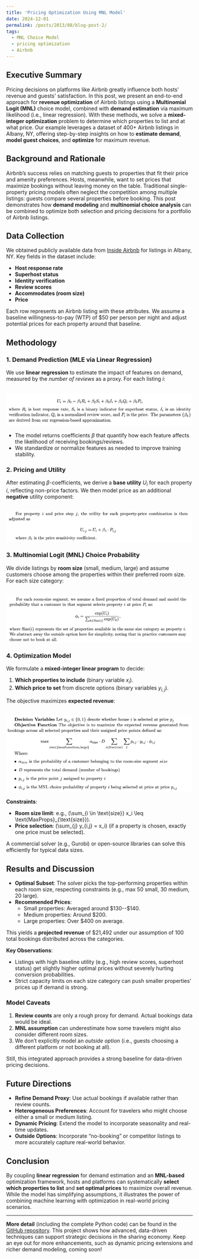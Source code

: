 ```yaml
---
title: 'Pricing Optimization Using MNL Model'
date: 2024-12-01
permalink: /posts/2013/08/blog-post-2/
tags:
  - MNL Choice Model
  - pricing optimization
  - Airbnb
---
```


## Executive Summary

Pricing decisions on platforms like Airbnb greatly influence both hosts' revenue and guests' satisfaction. In this post, we present an end-to-end approach for **revenue optimization** of Airbnb listings using a **Multinomial Logit (MNL)** choice model, combined with **demand estimation** via maximum likelihood (i.e., linear regression). With these methods, we solve a **mixed-integer optimization** problem to determine which properties to list and at what price. Our example leverages a dataset of 400+ Airbnb listings in Albany, NY, offering step-by-step insights on how to **estimate demand**, **model guest choices**, and **optimize** for maximum revenue.

## Background and Rationale

Airbnb’s success relies on matching guests to properties that fit their price and amenity preferences. Hosts, meanwhile, want to set prices that maximize bookings without leaving money on the table. Traditional single-property pricing models often neglect the competition among multiple listings: guests compare several properties before booking. This post demonstrates how **demand modeling** and **multinomial choice analysis** can be combined to optimize both selection and pricing decisions for a portfolio of Airbnb listings.

## Data Collection

We obtained publicly available data from [Inside Airbnb](https://insideairbnb.com/get-the-data/) for listings in Albany, NY. Key fields in the dataset include:

- **Host response rate**  
- **Superhost status**  
- **Identity verification**  
- **Review scores**  
- **Accommodates (room size)**  
- **Price**  

Each row represents an Airbnb listing with these attributes. We assume a baseline willingness-to-pay (WTP) of \$50 per person per night and adjust potential prices for each property around that baseline.  

## Methodology

### 1. Demand Prediction (MLE via Linear Regression)

We use **linear regression** to estimate the impact of features on demand, measured by the *number of reviews* as a proxy. For each listing $i$:


<br/><img src='/images/LinearRegression.png'>

- The model returns coefficients $\beta$ that quantify how each feature affects the likelihood of receiving bookings/reviews.  
- We standardize or normalize features as needed to improve training stability.

### 2. Pricing and Utility

After estimating $\beta$-coefficients, we derive a **base utility** $U_i$ for each property $i$, reflecting non-price factors. We then model price as an additional **negative** utility component:

<br/><img src='/images/Utility.png'>


### 3. Multinomial Logit (MNL) Choice Probability

We divide listings by **room size** (small, medium, large) and assume customers choose among the properties within their preferred room size. For each size category:

<br/><img src='/images/Probability.png'>


### 4. Optimization Model

We formulate a **mixed-integer linear program** to decide:
1. **Which properties to include** (binary variable $x_i$).
2. **Which price to set** from discrete options (binary variables $y_{i,j}$).

The objective maximizes **expected revenue**:

<br/><img src='/images/Optimization.png'>


**Constraints**:
- **Room size limit**: e.g., \(\sum_{i \in \text{size}} x_i \leq \text{MaxProps}_{\text{size}}\).
- **Price selection**: \(\sum_{j} y_{i,j} = x_i\) (if a property is chosen, exactly one price must be selected).

A commercial solver (e.g., Gurobi) or open-source libraries can solve this efficiently for typical data sizes.

## Results and Discussion

- **Optimal Subset**: The solver picks the top-performing properties within each room size, respecting constraints (e.g., max 50 small, 30 medium, 20 large).  
- **Recommended Prices**:  
  - Small properties: Averaged around \$130--\$140.  
  - Medium properties: Around \$200.  
  - Large properties: Over \$400 on average.  

This yields a **projected revenue** of \$21,492 under our assumption of 100 total bookings distributed across the categories.

**Key Observations**:
- Listings with high baseline utility (e.g., high review scores, superhost status) get slightly higher optimal prices without severely hurting conversion probabilities.  
- Strict capacity limits on each size category can push smaller properties’ prices up if demand is strong.  

### Model Caveats

1. **Review counts** are only a rough proxy for demand. Actual bookings data would be ideal.  
2. **MNL assumption** can underestimate how some travelers might also consider different room sizes.  
3. We don’t explicitly model an *outside option* (i.e., guests choosing a different platform or not booking at all).  

Still, this integrated approach provides a strong baseline for data-driven pricing decisions.

## Future Directions

- **Refine Demand Proxy**: Use actual bookings if available rather than review counts.  
- **Heterogeneous Preferences**: Account for travelers who might choose either a small or medium listing.  
- **Dynamic Pricing**: Extend the model to incorporate seasonality and real-time updates.  
- **Outside Options**: Incorporate “no-booking” or competitor listings to more accurately capture real-world behavior.  

## Conclusion

By coupling **linear regression** for demand estimation and an **MNL-based** optimization framework, hosts and platforms can systematically **select which properties to list** and **set optimal prices** to maximize overall revenue. While the model has simplifying assumptions, it illustrates the power of combining machine learning with optimization in real-world pricing scenarios.

---

**More detail** (including the complete Python code) can be found in the [GitHub repository](#). This project shows how advanced, data-driven techniques can support strategic decisions in the sharing economy. Keep an eye out for more enhancements, such as dynamic pricing extensions and richer demand modeling, coming soon!
